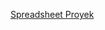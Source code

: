 [Spreadsheet Proyek](https://docs.google.com/spreadsheets/d/1AOMXMNZDNaTQl2XLyFMTwHGe6k6lrnzz/edit?gid=1560923489#gid=1560923489)
